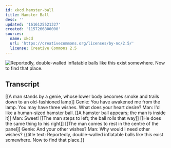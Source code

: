 ```yaml
---
id: xkcd.hamster-ball
title: Hamster Ball
desc: ''
updated: '1616125521327'
created: '1157266800000'
sources:
  name: xkcd
  url: 'https://creativecommons.org/licenses/by-nc/2.5/'
  license: Creative Commons 2.5
---
```

![Reportedly, double-walled inflatable balls like this exist somewhere.  Now to find that place.](https://imgs.xkcd.com/comics/hamster_ball.png)

## Transcript
[[A man stands by a genie, whose lower body becomes smoke and trails down to an old-fashioned lamp]]
Genie: You have awakened me from the lamp. You may have three wishes. What does your heart desire?
Man: I'd like a human-sized hamster ball.
[[A hamster ball appears; the man is inside it]]
Man: Sweet!
[[The man steps to left; the ball rolls that way]]
[[He does the same thing to his right]]
[[The man comes to rest in the centre of the panel]]
Genie: And your other wishes?
Man: Why would I need other wishes?
{{title text: Reportedly, double-walled inflatable balls like this exist somewhere. Now to find that place.}}
